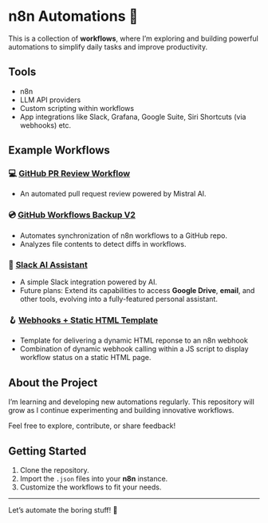 # n8n Automations 🚀  

This is a collection of **workflows**, where I’m exploring and building powerful automations to simplify daily tasks and improve productivity. 

## Tools
- n8n
- LLM API providers
- Custom scripting within workflows
- App integrations like Slack, Grafana, Google Suite, Siri Shortcuts (via webhooks) etc.

## Example Workflows  

### 💻 [GitHub PR Review Workflow](https://github.com/durbaezgomez/n8n-workflows/tree/main/GitHub%20AI%20Code%20Review)
- An automated pull request review powered by Mistral AI.

### 💿 [GitHub Workflows Backup V2](https://github.com/durbaezgomez/n8n-workflows/tree/main/GitHub%20Workflows%20Backup%20V2)
- Automates synchronization of n8n workflows to a GitHub repo.  
- Analyzes file contents to detect diffs in workflows.

### 🤖 [Slack AI Assistant](https://github.com/durbaezgomez/n8n-workflows/tree/main/Slack%20AI%20Assistant)
- A simple Slack integration powered by AI.  
- Future plans: Extend its capabilities to access **Google Drive**, **email**, and other tools, evolving into a fully-featured personal assistant.  

### 🪝 [Webhooks + Static HTML Template](https://github.com/durbaezgomez/n8n-workflows/tree/main/Webhooks%20and%20Static%20HTML%20Template)
- Template for delivering a dynamic HTML reponse to an n8n webhook
- Combination of dynamic webhook calling within a JS script to display workflow status on a static HTML page. 

## About the Project  
I’m learning and developing new automations regularly. This repository will grow as I continue experimenting and building innovative workflows.  

Feel free to explore, contribute, or share feedback!  

## Getting Started  
1. Clone the repository.  
2. Import the `.json` files into your **n8n** instance.
3. Customize the workflows to fit your needs.  

---

Let’s automate the boring stuff! 🚀
